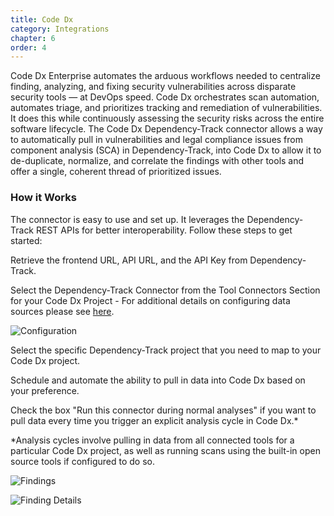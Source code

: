 ```yaml
---
title: Code Dx
category: Integrations
chapter: 6
order: 4
---
```


Code Dx Enterprise automates the arduous workflows needed to centralize finding, analyzing, and fixing security vulnerabilities across disparate security tools — at DevOps speed.
Code Dx orchestrates scan automation, automates triage, and prioritizes tracking and remediation of vulnerabilities.
It does this while continuously assessing the security risks across the entire software lifecycle.
The Code Dx Dependency-Track connector allows a way to automatically pull in vulnerabilities and legal compliance issues from component analysis (SCA) in Dependency-Track, into Code Dx to allow it to de-duplicate, normalize, and correlate the findings with other tools and offer a single, coherent thread of prioritized issues.

### How it Works

The connector is easy to use and set up.
It leverages the Dependency-Track REST APIs for better interoperability.
Follow these steps to get started:

Retrieve the frontend URL, API URL, and the API Key from Dependency-Track.

Select the Dependency-Track Connector from the Tool Connectors Section for your Code Dx Project - For additional details on configuring data sources please see [here](https://codedx.com/Documentation/UserGuide.html#ToolConnectors).

![Configuration](/images/screenshots/codedx-configuration.png)

Select the specific Dependency-Track project that you need to map to your Code Dx project.

Schedule and automate the ability to pull in data into Code Dx based on your preference.

Check the box "Run this connector during normal analyses" if you want to pull data every time you trigger an explicit analysis cycle in Code Dx.*

*Analysis cycles involve pulling in data from all connected tools for a particular Code Dx project, as well as running scans using the built-in open source tools if configured to do so.

![Findings](/images/screenshots/codedx-findings.png)

![Finding Details](/images/screenshots/codedx-details.png)
